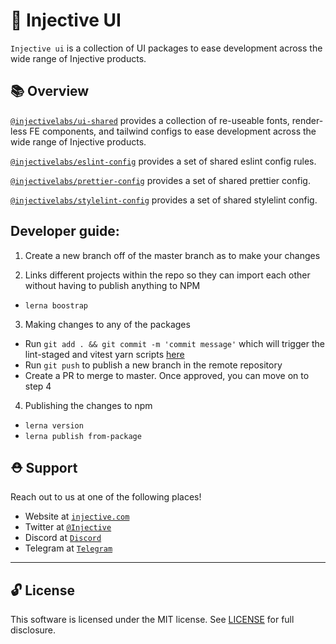 # 🌟 Injective UI

`Injective ui` is a collection of UI packages to ease development across the wide range of Injective products.

## 📚 Overview

[`@injectivelabs/ui-shared`](packages/ui-shared/README.md) provides a collection of re-useable fonts, render-less FE components, and tailwind configs to ease development across the wide range of Injective products.

[`@injectivelabs/eslint-config`](packages/eslint-config/README.md) provides a set of shared eslint config rules.

[`@injectivelabs/prettier-config`](packages/prettier-config/README.md) provides a set of shared prettier config.

[`@injectivelabs/stylelint-config`](packages/stylelint-config/README.md) provides a set of shared stylelint config.

## Developer guide:

1. Create a new branch off of the master branch as to make your changes

2. Links different projects within the repo so they can import each other without having to publish anything to NPM

- `lerna boostrap`

3. Making changes to any of the packages
- Run `git add . && git commit -m 'commit message'` which will trigger the lint-staged and vitest yarn scripts [here](injective-ui/../.husky/pre-commit)
- Run `git push` to publish a new branch in the remote repository
- Create a PR to merge to master. Once approved, you can move on to step 4

4. Publishing the changes to npm

- `lerna version`
- `lerna publish from-package`

## ⛑ Support

Reach out to us at one of the following places!

- Website at <a href="https://injective.com" target="_blank">`injective.com`</a>
- Twitter at <a href="https://twitter.com/injective" target="_blank">`@Injective`</a>
- Discord at <a href="https://discord.com/invite/NK4qdbv" target="_blank">`Discord`</a>
- Telegram at <a href="https://t.me/joininjective" target="_blank">`Telegram`</a>

---

## 🔓 License

This software is licensed under the MIT license. See [LICENSE](./LICENSE) for full disclosure.
